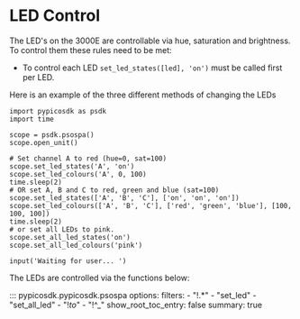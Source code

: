 <!-- Copyright (C) 2018-2022 Pico Technology Ltd. See LICENSE file for terms. -->
# LED Control

The LED's on the 3000E are controllable via hue, saturation and brightness. To control them these rules need to be met:

- To control each LED `set_led_states([led], 'on')` must be called first per LED. 

Here is an example of the three different methods of changing the LEDs
```
import pypicosdk as psdk
import time

scope = psdk.psospa()
scope.open_unit()

# Set channel A to red (hue=0, sat=100)
scope.set_led_states('A', 'on')
scope.set_led_colours('A', 0, 100)
time.sleep(2)
# OR set A, B and C to red, green and blue (sat=100)
scope.set_led_states(['A', 'B', 'C'], ['on', 'on', 'on'])
scope.set_led_colours(['A', 'B', 'C'], ['red', 'green', 'blue'], [100, 100, 100])
time.sleep(2)
# or set all LEDs to pink.
scope.set_all_led_states('on')
scope.set_all_led_colours('pink')

input('Waiting for user... ')
```

The LEDs are controlled via the functions below:

::: pypicosdk.pypicosdk.psospa
    options:
        filters:
        - "!.*"
        - "set_led"
        - "set_all_led"
        - "!_to_"
        - "!^_"
        show_root_toc_entry: false
        summary: true
